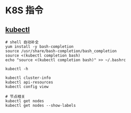 # K8S 指令

## [kubectl](https://kubernetes.io/zh-cn/docs/reference/kubectl/kubectl/)

```shell
# shell 自动补全
yum install -y bash-completion 
source /usr/share/bash-completion/bash_completion
source <(kubectl completion bash)
echo "source <(kubectl completion bash)" >> ~/.bashrc

kubectl -h

kubectl cluster-info
kubectl api-resources
kubectl config view

# 节点相关
kubectl get nodes
kubectl get nodes --show-labels
```

